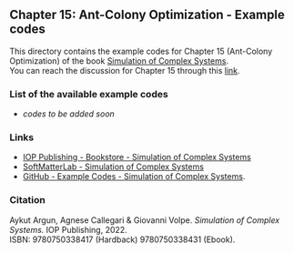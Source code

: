 ## Chapter 15: Ant-Colony Optimization - Example codes

This directory contains the example codes for Chapter 15 (Ant-Colony Optimization) of the book [Simulation of Complex Systems](https://github.com/softmatterlab/SOCS/).<br />
You can reach the discussion for Chapter 15 through this [link](https://github.com/softmatterlab/SOCS/discussions/24).


### List of the available example codes ###

- *codes to be added soon*


### Links

- [IOP Publishing - Bookstore - Simulation of Complex Systems](https://store.ioppublishing.org/page/detail/Simulation-of-Complex-Systems/?K=9780750338417) 
- [SoftMatterLab - Simulation of Complex Systems](http://softmatterlab.org/publications/book/simulation-of-complex-systems/) 
- [GitHub - Example Codes - Simulation of Complex Systems](https://github.com/softmatterlab/SOCS/).


### Citation

Aykut Argun, Agnese Callegari & Giovanni Volpe. *Simulation of Complex Systems.* IOP Publishing, 2022.<br />
ISBN: 9780750338417 (Hardback) 9780750338431 (Ebook).
